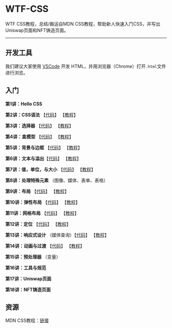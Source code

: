 # WTF-CSS
WTF CSS教程，总结/搬运自MDN CSS教程，帮助新人快速入门CSS，并写出Uniswap页面和NFT铸造页面。

---

## 开发工具

我们建议大家使用 [VSCode](https://code.visualstudio.com/download) 开发 HTML，并用浏览器（Chrome）打开`.html`文件进行浏览。

## 入门

**第1讲：Hello CSS**

**第2讲：CSS语法** 【[代码](https://github.com/WTFAcademy/WTF-CSS/blob/main/02_Syntax)】 【[教程](https://github.com/WTFAcademy/WTF-CSS/blob/main/02_Syntax/readme.md)】

**第3讲：选择器** 【[代码](https://github.com/WTFAcademy/WTF-CSS/blob/main/03_Selectors)】 【[教程](https://github.com/WTFAcademy/WTF-CSS/blob/main/03_Selectors/readme.md)】

**第4讲：盒模型** 【[代码](https://github.com/WTFAcademy/WTF-CSS/blob/main/04_BoxModel)】 【[教程](https://github.com/WTFAcademy/WTF-CSS/blob/main/04_BoxModel/readme.md)】

**第5讲：背景与边框** 【[代码](https://github.com/WTFAcademy/WTF-CSS/blob/main/05_Background&Borders)】 【[教程](https://github.com/WTFAcademy/WTF-CSS/blob/main/05_Background&Borders/readme.md)】

**第6讲：文本与溢出**【[代码](https://github.com/WTFAcademy/WTF-CSS/blob/main/06_Text&Overflow)】 【[教程](https://github.com/WTFAcademy/WTF-CSS/blob/main/06_Text&Overflow/readme.md)】

**第7讲：值，单位，与大小** 【[代码](https://github.com/WTFAcademy/WTF-CSS/blob/main/07_Value&Unit&Size)】 【[教程](https://github.com/WTFAcademy/WTF-CSS/blob/main/07_Value&Unit&Size/readme.md)】

**第8讲：处理特殊元素** （图像、媒体、表单、表格）

**第9讲：布局** 【[代码](https://github.com/WTFAcademy/WTF-CSS/blob/main/09_Layout)】 【[教程](https://github.com/WTFAcademy/WTF-CSS/blob/main/09_Layout/readme.md)】

**第10讲：弹性布局** 【[代码](https://github.com/WTFAcademy/WTF-CSS/blob/main/10_Flex)】 【[教程](https://github.com/WTFAcademy/WTF-CSS/blob/main/10_Flex/readme.md)】

**第11讲：网格布局** 【[代码](https://github.com/WTFAcademy/WTF-CSS/blob/main/11_Grid)】 【[教程](https://github.com/WTFAcademy/WTF-CSS/blob/main/11_Grid/readme.md)】

**第12讲：定位** 【[代码](https://github.com/WTFAcademy/WTF-CSS/blob/main/12_Position)】 【[教程](https://github.com/WTFAcademy/WTF-CSS/blob/main/12_Position/readme.md)】

**第13讲：响应式设计** （媒体查询）【[代码](https://github.com/WTFAcademy/WTF-CSS/blob/main/13_ResponsiveDesign)】 【[教程](https://github.com/WTFAcademy/WTF-CSS/blob/main/13_ResponsiveDesign/readme.md)】

**第14讲：动画与过渡** 【[代码](https://github.com/WTFAcademy/WTF-CSS/blob/main/14_Transitions)】 【[教程](https://github.com/WTFAcademy/WTF-CSS/blob/main/14_Transitions/readme.md)】

**第15讲：预处理器** （变量）

**第16讲：工具与规范** 

**第17讲：Uniswap页面**

**第18讲：NFT铸造页面** 

## 资源

MDN CSS教程：[链接](https://developer.mozilla.org/zh-CN/docs/Web/CSS)
